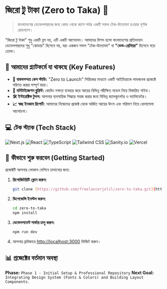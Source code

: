 # জিরো টু টাকা (Zero to Taka) 🚀

> বাংলাদেশের ডেভেলপারদের জন্য কোড থেকে ক্যাশ পর্যন্ত একটি সফল টেক-উদ্যোক্তা হওয়ার পূর্ণাঙ্গ রোডম্যাপ।

"জিরো টু টাকা" শুধু একটি ব্লগ নয়, এটি একটি আন্দোলন। আমাদের মিশন হলো বাংলাদেশের প্রতিভাবান ডেভেলপারদের শুধু "কোডার" হিসেবে নয়, বরং একজন সফল "টেক-উদ্যোক্তা" বা **"ডেভ-প্রেনিয়র"** হিসেবে গড়ে তোলা।

## 🎯 আমাদের প্ল্যাটফর্মে যা থাকছে (Key Features)

- **🧠 বাস্তবসম্মত কেস স্টাডি:** "Zero to Launch" সিরিজের মাধ্যমে একটি আইডিয়াকে লাভজনক প্রজেক্টে পরিণত করার সম্পূর্ণ যাত্রা।
- **💸 মনিটাইজেশন ব্লুপ্রিন্ট:** কোডিং দক্ষতা ব্যবহার করে আয়ের বিভিন্ন পরীক্ষিত মডেল নিয়ে বিস্তারিত গাইড।
- **🛠️ ইন্টারেক্টিভ টুলস:** আপনার ব্যবসায়িক সিদ্ধান্ত সহজ করার জন্য বিভিন্ন ক্যালকুলেটর ও ভ্যালিডেটর।
- **📈 স্বচ্ছ ইনকাম রিপোর্ট:** আমাদের নিজেদের প্রজেক্ট থেকে অর্জিত আয়ের উৎস এবং পরিমাণ নিয়ে খোলামেলা আলোচনা।

## 💻 টেক স্ট্যাক (Tech Stack)

![Next.js](https://img.shields.io/badge/Next.js-000000?style=for-the-badge&logo=nextdotjs&logoColor=white)
![React](https://img.shields.io/badge/React-20232A?style=for-the-badge&logo=react&logoColor=61DAFB)
![TypeScript](https://img.shields.io/badge/TypeScript-3178C6?style=for-the-badge&logo=typescript&logoColor=white)
![Tailwind CSS](https://img.shields.io/badge/Tailwind_CSS-06B6D4?style=for-the-badge&logo=tailwindcss&logoColor=white)
![Sanity.io](https://img.shields.io/badge/Sanity-F03E2F?style=for-the-badge&logo=sanity&logoColor=white)
![Vercel](https://img.shields.io/badge/Vercel-000000?style=for-the-badge&logo=vercel&logoColor=white)

## 🚀 কীভাবে শুরু করবেন (Getting Started)

প্রজেক্টটি আপনার লোকাল মেশিনে চালানোর জন্য:

1.  **রিপোজিটরিটি ক্লোন করুন:**
    ```bash
    git clone [https://github.com/freelancerjolil/zero-to-taka.git](https://github.com/freelancerjolil/zero-to-taka)
    ```
2.  **ডিপেন্ডেন্সি ইনস্টল করুন:**
    ```bash
    cd zero-to-taka
    npm install
    ```
3.  **ডেভেলপমেন্ট সার্ভার চালু করুন:**
    ```bash
    npm run dev
    ```
4.  আপনার ব্রাউজারে [http://localhost:3000](http://localhost:3000) ভিজিট করুন।

## 📊 প্রজেক্টের বর্তমান অবস্থা

**Phase:** `Phase 1 - Initial Setup & Professional Repository`
**Next Goal:** `Integrating Design System (Fonts & Colors) and Building Layout Components.`
